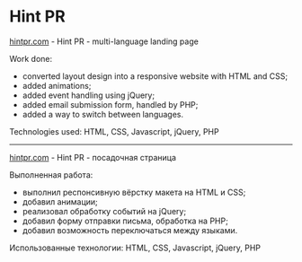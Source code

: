 # Hint PR

[hintpr.com](https://hintpr.com) - Hint PR - multi-language landing page

Work done:

- converted layout design into a responsive website with HTML and CSS;
- added animations;
- added event handling using jQuery;
- added email submission form, handled by PHP;
- added a way to switch between languages.

Technologies used: HTML, CSS, Javascript, jQuery, PHP

---

[hintpr.com](https://hintpr.com) - Hint PR - посадочная страница

Выполненная работа:

- выполнил респонсивную вёрстку макета на HTML и CSS;
- добавил анимации;
- реализовал обработку событий на jQuery;
- добавил форму отправки письма, обработка на PHP;
- добавил возможность переключаться между языками.

Использованные технологии: HTML, CSS, Javascript, jQuery, PHP
